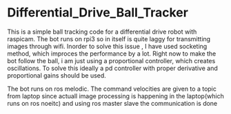 # Differential_Drive_Ball_Tracker
<p>This is a simple ball tracking code for a differential drive robot with raspicam. The bot runs on rpi3 so in itself is quite laggy for transmitting images through wifi. Inorder to solve this issue , I have used socketing method, which improces the performance by a lot. Right now to make the bot follow the ball, i am just using a proportional controller, which creates oscillations. To solve this ideally a pd controller with proper derivative and proportional gains should be used.</p>
<p>The bot runs on ros melodic. The command velocities are given to a topic from laptop since actuall image processing is happening in the laptop(which runs on ros noeitc) and using ros master slave the communication is done</p>
